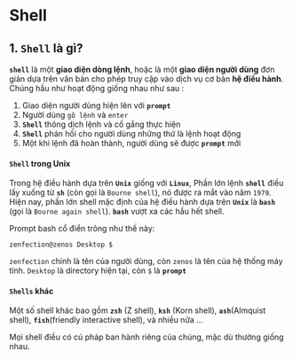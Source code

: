 # Shell

## 1. `Shell` là gì?

**`shell`** là một **giao diện dòng lệnh**, hoặc là một **giao diện người dùng** đơn giản dựa trên văn bản cho phép truy cập vào dịch vụ cơ bản **hệ điều hành**. Chúng hầu như hoạt động giống nhau như sau : 

1. Giao diện người dùng hiện lên với **`prompt`**
2. Người dùng `gõ lệnh` và `enter`
3. **`Shell`** thông dịch lệnh và cố gắng thực hiện 
4. **`Shell`** phản hồi cho người dùng những thứ là lệnh hoạt động
5. Một khi lệnh đã hoàn thành, người dùng sẽ được **`prompt`** mới

#### `Shell` trong Unix

Trong hệ điều hành dựa trên **`Unix`** giống với **`Linux`**, Phần lớn lệnh **`shell`** điều lấy xuống từ **`sh`** (còn gọi là `Bourne shell`), nó được ra mắt vào năm `1979`. Hiện nay, phần lớn shell mặc định của hệ điều hành dựa trên **`Unix`** là **`bash`** (gọi là `Bourne again shell`). **`bash`** vượt xa các hầu hết shell.

Prompt bash cổ điển trông như thế này:

```shell
zenfection@zenos Desktop $
```

`zenfection` chính là tên của người dùng, còn `zenos` là tên của hệ thống máy tính. `Desktop` là directory hiện tại, còn `$` là **`prompt`**

#### `Shells` khác

Một số shell khác bao gồm **`zsh`** (Z shell), **`ksh`** (Korn shell), **`ash`**(Almquist shell), **`fish`**(friendly interactive shell), và nhiều nữa ...

Mọi shell điều có cú pháp ban hành riêng của chúng, mặc dù thường giống nhau.




